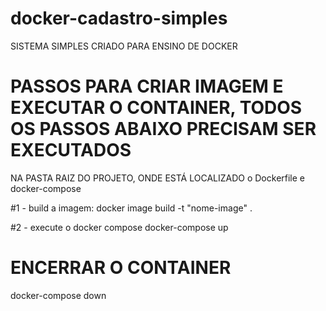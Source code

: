 # docker-cadastro-simples

SISTEMA SIMPLES CRIADO PARA ENSINO DE DOCKER

# PASSOS PARA CRIAR IMAGEM E EXECUTAR O CONTAINER, TODOS OS PASSOS ABAIXO PRECISAM SER EXECUTADOS
NA PASTA RAIZ DO PROJETO, ONDE ESTÁ LOCALIZADO o Dockerfile e docker-compose

#1 - build a imagem:
docker image build -t "nome-image" .

#2 - execute o docker compose
docker-compose up

# ENCERRAR O CONTAINER
docker-compose down
